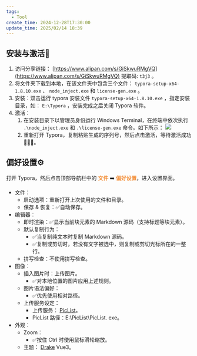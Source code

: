 ```yaml
---
tags:
  - Tool
create_time: 2024-12-28T17:30:00
update_time: 2025/02/14 18:39
---
```


## 安装与激活🚀

1. 访问分享链接： [https://www.alipan.com/s/GiSkwuRMgVQ](https://www.alipan.com/s/GiSkwuRMgVQ) 提取码: `t3j3` 。
2. 将文件夹下载到本地，在该文件夹中包含三个文件： `typora-setup-x64-1.8.10.exe` 、 `node_inject.exe` 和 `license-gen.exe` 。
3. 安装：双击运行 typora 安装文件 `typora-setup-x64-1.8.10.exe` ，指定安装目录，如： `E:\Typora` ，安装完成之后关闭 Typora 软件。
4. 激活：
    1. 在安装目录下以管理员身份运行 Windows Terminal，在终端中依次执行 `.\node_inject.exe` 和 `.\license-gen.exe` 命令。如下所示：
       ![](https://cdn.jsdelivr.net/gh/xihuanxiaorang/img2/202412161556079.png)
    2. 重新打开 Typora，复制粘贴生成的序列号，然后点击激活，等待激活成功🌸🌸🌸。

## 偏好设置⚙️

打开 Typora，然后点击顶部导航栏中的 **<font style="color:#F38F39;">文件</font>** ➡️ **<font style="color:#F38F39;">偏好设置</font>**，进入设置界面。

+ 文件：
    - 启动选项：重新打开上次使用的文件和目录。
    - 保存 & 恢复：✅自动保存。
+ 编辑器：
    - 即时渲染：✅显示当前块元素的 Markdown 源码（支持标题等块元素）。
    - 默认复制行为：
        * ✅当复制纯文本时复制 Markdown 源码。
        * ✅复制或剪切时，若没有文字被选中，则复制或剪切光标所在的一整行。
    - 拼写检查：不使用拼写检查。
+ 图像：
    - 插入图片时：上传图片。
        * ✅对本地位置的图片应用上述规则。
    - 图片语法偏好：
        * ✅优先使用相对路径。
    - 上传服务设定：
        * 上传服务： [PicList](https://piclist.cn/)。
        * PicList 路径：E:\PicList\PicList. exe。
+ 外观：
    - Zoom：
        * ✅按住 Ctrl 时使用鼠标滑轮缩放。
    - 主题： [Drake](https://theme.typora.io/theme/Drake/) Vue3。
